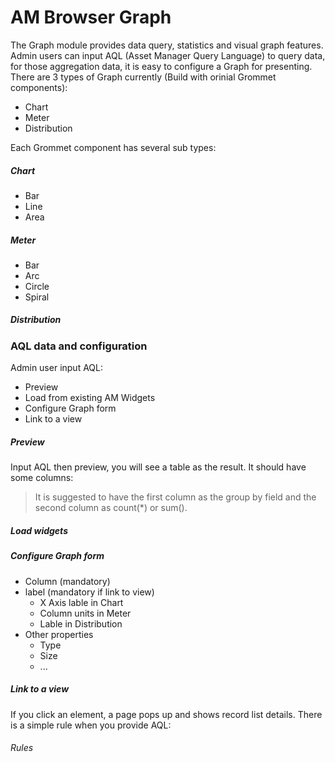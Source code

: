 # AM Browser Graph

The Graph module provides data query, statistics and visual graph features. Admin users can input AQL (Asset Manager Query Language) to query data, for those aggregation data, it is easy to configure a Graph for presenting. There are 3 types of Graph currently (Build with orinial Grommet components):

- Chart
- Meter
- Distribution

Each Grommet component has several sub types:

##### Chart

- Bar
- Line
- Area

##### Meter

- Bar
- Arc
- Circle
- Spiral

##### Distribution

### AQL data and configuration

Admin user input AQL: 

- Preview
- Load from existing AM Widgets
- Configure Graph form
- Link to a view

##### Preview

Input AQL then preview, you will see a table as the result. It should have some columns:

> It is suggested to have the first column as the group by field and the second column as count(*) or sum(<field name>).

##### Load widgets


##### Configure Graph form

- Column (mandatory)
- label (mandatory if link to view)
    - X Axis lable in Chart
    - Column units in Meter
    - Lable in Distribution
- Other properties
    - Type
    - Size
    - ...

##### Link to a view

If you click an element, a page pops up and shows record list details. There is a simple rule when you provide AQL:

###### Rules
